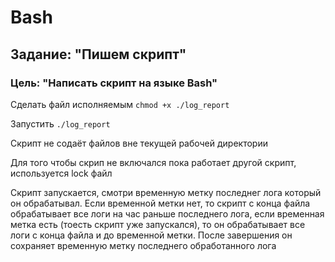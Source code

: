 # Bash

## Задание: "Пишем скрипт"

### Цель: "Написать скрипт на языке Bash"

Сделать файл исполняемым ```chmod +x ./log_report```

Запустить ```./log_report```

Скрипт не содаёт файлов вне текущей рабочей директории

Для того чтобы скрип не включался пока работает другой скрипт, используется lock файл

Скрипт запускается, смотри временную метку последнег лога который он обрабатывал. Если временной метки нет, то скрипт с конца файла обрабатывает все логи на час раньше последнего лога, если временная метка есть (тоесть скрипт уже запускался), то он обрабатывает все логи с конца файла и до временной метки. После завершения он сохраняет временную метку последнего обработанного лога
